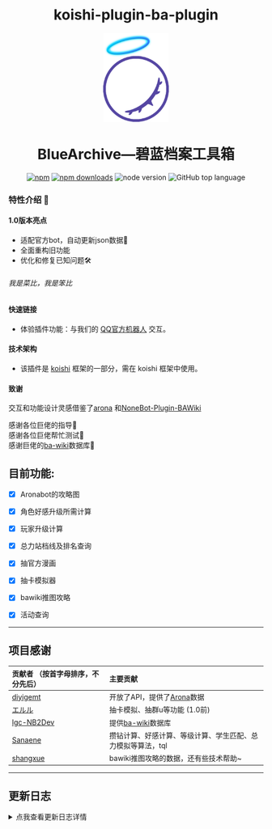 <div align="center">

# koishi-plugin-ba-plugin


<img src="https://raw.githubusercontent.com/Alin-sky/koishi-plugin-ba-plugin/main/logo2.png" width="130" height="176">

# BlueArchive—碧蓝档案工具箱

[![npm](https://img.shields.io/npm/v/koishi-plugin-ba-plugin?style=flat-square)](https://www.npmjs.com/package/koishi-plugin-ba-plugin)
[![npm downloads](https://img.shields.io/npm/dm/koishi-plugin-ba-plugin)](https://www.npmjs.com/package/koishi-plugin-ba-plugin)
![node version](https://img.shields.io/badge/node-%3E%3D18-green)
![GitHub top language](https://img.shields.io/github/languages/top/Alin-sky/koishi-plugin-ba-plugin?logo=github)

</div>


### 特性介绍 🌟

#### 1.0版本亮点
- 适配官方bot，自动更新json数据🔄
- 全面重构旧功能
- 优化和修复已知问题🛠️

###### 我是菜比，我是笨比

#### 快速链接
- 体验插件功能：与我们的 [QQ官方机器人](https://qun.qq.com/qunpro/robot/qunshare?robot_uin=2854197266&robot_appid=102062652&biz_type=0) 交互。


#### 技术架构
- 该插件是 [koishi](https://github.com/koishijs/koishi) 框架的一部分，需在 koishi 框架中使用。

#### 致谢

交互和功能设计灵感借鉴了[arona](https://github.com/diyigemt/arona)
和[NoneBot-Plugin-BAWiki](https://github.com/lgc-NB2Dev/nonebot-plugin-bawiki)

感谢各位巨佬的指导🙏<br/>
感谢各位巨佬帮忙测试🙏<br/>
感谢巨佬的[ba-wiki](https://github.com/lgc-NB2Dev/bawiki-data)数据库🙏


<h2>目前功能:</h2>

- [x] Aronabot的攻略图 
- [x] 角色好感升级所需计算
- [x] 玩家升级计算 
- [x] 总力站档线及排名查询 
- [x] 抽官方漫画 
- [x] 抽卡模拟器
- [x] bawiki推图攻略 
- [x] 活动查询 



---
## 项目感谢
| 贡献者 （按首字母排序，不分先后）  | 主要贡献     |
| :----------------------------------------------------------- | :--------------------------------------- |
| [diyigemt](https://github.com/diyigemt)     | 开放了API，提供了[Arona](https://github.com/diyigemt/arona)数据 |
| [エルル](https://github.com/erurusion)  |抽卡模拟、抽群u等功能  (1.0前)                                           |
| [lgc-NB2Dev](https://github.com/lgc-NB2Dev) | 提供[ba-wiki](https://github.com/lgc-NB2Dev/bawiki-data)数据库 |
| [Sanaene](https://github.com/Sanaene)      | 攒钻计算、好感计算、等级计算、学生匹配、总力模拟等算法，tql      |
| [shangxue](https://www.npmjs.com/~shangxue)    |  bawiki推图攻略的数据，还有些技术帮助~                 |
                         
---



## 更新日志
<details>
<summary>点我查看更新日志详情</summary>

### 1.0.1
  - 尝试修复inject报错
  - 修改错误数据

### 1.0.0-rc.x
  - 继承自1.0.0-beta.11 应该没啥大问题了（）
  - 咪

### 1.0.0-beta-x
  - 增加千里眼指令
  - 增加选择canvas渲染模式
  - 修复自动更新问题
  - 修复已知学生匹配算法bug
  - 修复已知总力获取功能的bug
  - 修改canvas坐标
  - 修复渲染bug
  - 修杂七杂八的bug

### 1.0.0-alpha
  - 废弃大部分旧代码和架构，修改目录结构，封装了常用功能，
  - 重构抽卡模拟器（v3）
  - 重构攻略系统（v3）
  - 重构好感计算（v3）
  - 新增活动获取（v1）
  - 独立并重构抽漫画功能（v2）
  - 新增上学的关卡攻略（v1）
  - 新增总力获取（beta）
  - 新增自动数据更新（beta）
  - 新增本地数据更新（beta）
  - ~~暂时废弃攒钻功能~~
  - ~~废弃抽表情功能，转移至[emojihub-bili](https://www.npmjs.com/package/koishi-plugin-emojihub-bili?activeTab=readme)~~
  - ~~废弃抽群u功能~~
  - ~~废弃千里眼快速调用~~


---

### 0.10.2
  - 更新了aronabot的api

### 0.10.1
  - 修复了渲染图图标错误的bug

### 0.10.0
  - *添加了puppeteer依赖*
  - *添加了将好感计算、攒钻、升级的输出转图片的功能，并支持自定义样式，提供了三个样式*
  - 添加了自定义模糊匹配回复文本
  - 优化调用，可发送“千里眼”直接返回国际服千里眼图
  - 例行更新数据
  - 早苗的计算功能改动：
    - 好感计算修改了微量的文字
    - 攒钻更新到日服最近的运动会二期复刻活动，更新了计算代码，增加了日期检测，防倒算，以及缺少信息的报错
  - ~~早苗关闭了总力模拟功能~~



### 0.9.75-rc
  - *添加了抽卡功能开关*
  - 减少了攻略系统别名（[issue](https://github.com/Alin-sky/koishi-plugin-ba-plugin/issues/10)）
  - 添加了自定义撤回时间
  - [e佬](https://github.com/erurusion)修复koishi数据库更新引起的bug
  - 例行更新数据

### 0.9.6-rc
  - *添加了抽卡功能群组黑名单*

### 0.9.5-rc
  - *[早苗](https://github.com/Sanaene)佬发布的新功能好感计算和等级计算*

### 0.9.0-beta1
  - *[早苗](https://github.com/Sanaene)佬更新了攒钻*
  - 例行数据更新

### 0.9.0-beta
  - *重构了攻略系统*
  - 摸了一个暑假的鱼

### 0.9.0-Alpha
  - *接入了[Arona](https://github.com/diyigemt/arona)的公开数据*
  - 例行更新数据
  - 略微优化了旧代码
  - 其他小修小补
   
### 0.8.4
  - 例行更新数据
  - 其他小修补

### 0.8.3
  - 修复了抽群u的bug
  - 修复了并发请求图片url超出服务器负载的的bug

### 0.8.2
  - 添加了泳装兔子队的数据

### 0.8.1
  - 修复了Alpha版本的路径问题
  - 其他小修小补和优化

### 0.8.0(Alpha)
  - *添加了群u[エルル](https://github.com/erurusion)的新抽卡模拟器，比阿林的强十倍甚至⑨倍*
  - 其他小修小补

### 0.7.5（未定位合并转发显示问题）
  - *添加了随机表情和随机漫画*
  - 添加了新角色实莉的卡池和角评
  - 修复了抽卡模拟器不能添加角色的bug
  - 修复了0.7.1已知的bug
  - 其他小修小补


### 0.7.1（未定位合并转发显示问题）
  - 添加了up角色名称输入限制
  - 修复了抽卡模拟器抽up池子的一些bug
  - 优化控制台
  - 其他小修小补


### 0.7.0
  - *部分重构了抽卡函数，添加了up功能，支持自定义up角色，修复了未实现的保底功能*
  - 修改了攒钻算法的触发
  - *可以在koishi控制台切换图源服务器*
  - *可以在控制台定义up池角色*
  - 修复评测图源服务器刷新问题
  - 其他小修小补

### 0.6.1
  - 给评测系统添加了切换图源服务器的功能，并添加了“阿林云”

### 0.6.0
  - *添加了群u[早苗](https://github.com/Sanaene)佬的青辉石计算器*
  - *更换了角色评分的数据至6.0*
  - 添加了新角色的卡池和评测
  - 其他小修小补

### 0.5.0
  - *使抽卡模拟器的抽卡结果合并转发，减少刷屏*
  - 其他小修小补

### 0.4.3
  - *使总力记录拆分并合并转发，解决了长消息被风控无法发送的问题*
  - *新增了攻略功能，引用bawiki的攻略图，集成了常用攻略*
  - 其他小修小补

### 0.4.0、0.4.1、0.4.2
  - **这几个版本未正确构建和导入库。下载后无法启用，如果强行更改版本号会损坏koishi。若安装了请前往数据文件夹的node_modules目录，找到本插件安装lodashi，如果koishi炸了请参考论坛的解决方案**

### 0.3.3
  - 修0.3.2开发中的bug

### 0.3.2
  - *更新玲纱数据*
  - *添加了礼物查询*
  - 尝试合并转发功能
  - 修复已知bug，小修小补

### 0.3.1 
  - 添加了保底算法
  - 修复已知bug
  - 其他小修小补

### 0.3.0
  - *添加了群友[早苗](https://github.com/Sanaene)大佬的总力战模拟插件，tql*
  - *添加了两个服的十连抽卡功能，但未添加保底算法*
  - 修改了抽卡模拟器部分学生头像无法显示的问题

### 0.1.3和0.1.4
  - 修复抽卡模拟器不能显示图片的问题，将学生头像图片集成于插件
  - 评测系统中添加了学生名字
  - 摸了一整个五一的鱼（
  
### 0.1.1
  - 缩小了返回图片大小

### 0.1.0
  - 发包！拥有角色评测图功能、抽卡模拟功能

</details>
